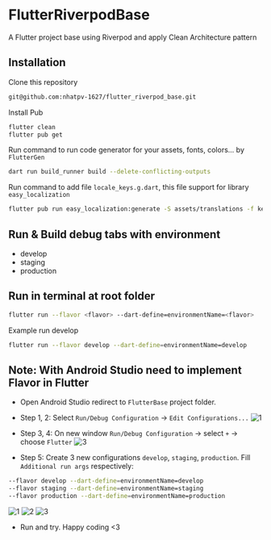 # FlutterRiverpodBase

A Flutter project base using Riverpod and apply Clean Architecture pattern

## Installation

Clone this repository

```bash
git@github.com:nhatpv-1627/flutter_riverpod_base.git
```

Install Pub

```bash
flutter clean
flutter pub get
```

Run command to run code generator for your assets, fonts, colors... by `FlutterGen`

```bash
dart run build_runner build --delete-conflicting-outputs
```

Run command to add file `locale_keys.g.dart`, this file support for library `easy_localization`

```bash
flutter pub run easy_localization:generate -S assets/translations -f keys -o locale_keys.g.dart
```

## Run & Build debug tabs with environment

- develop
- staging
- production

## Run in terminal at root folder

```bash
flutter run --flavor <flavor> --dart-define=environmentName=<flavor>
```

Example run develop

```bash
flutter run --flavor develop --dart-define=environmentName=develop
```

## Note: With Android Studio need to implement Flavor in Flutter

- Open Android Studio redirect to `FlutterBase` project folder.
- Step 1, 2: Select `Run/Debug Configuration` -> `Edit Configurations...`
  ![1](https://user-images.githubusercontent.com/60587905/220844756-b1e082ce-2590-46e9-a0d7-b6e7c98a086c.png)

- Step 3, 4: On new window `Run/Debug Configuration` -> select `+` -> choose `Flutter`
  ![3](https://user-images.githubusercontent.com/60587905/220844953-40eb8b6c-0785-417e-a00d-7a51dad84951.png)

- Step 5: Create 3 new configurations `develop`, `staging`, `production`. Fill `Additional run args` respectively:

```bash
--flavor develop --dart-define=environmentName=develop
--flavor staging --dart-define=environmentName=staging
--flavor production --dart-define=environmentName=production
```

![1](https://user-images.githubusercontent.com/60587905/220845320-32a03eb5-e94f-44ef-8b5c-da64fe03e7e8.png)
![2](https://user-images.githubusercontent.com/60587905/220845347-b04f0b5e-7386-4d19-aac4-5d9c0b084406.png)
![3](https://user-images.githubusercontent.com/60587905/220845368-1383cc44-8469-48a8-bce2-f4ab7844ba13.png)

- Run and try. Happy coding <3

